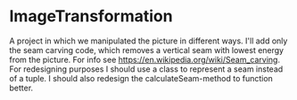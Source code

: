 # ImageTransformation
A project in which we manipulated the picture in different ways. I'll add only the seam carving code, which removes a vertical seam with lowest energy from the picture. For info see https://en.wikipedia.org/wiki/Seam_carving. For redesigning purposes I should use a class to represent a seam instead of a tuple. I should also redesign the calculateSeam-method to function better.

